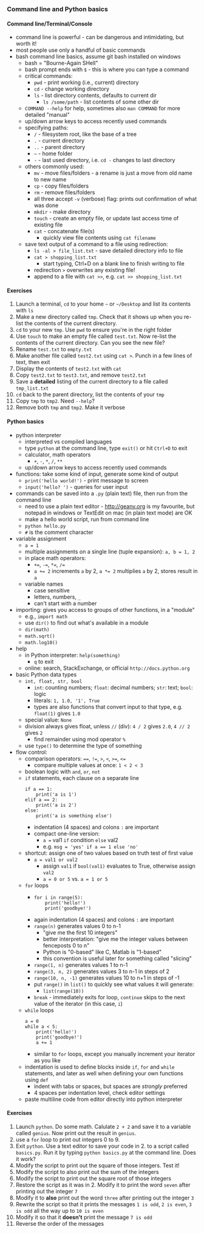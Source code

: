 ### Command line and Python basics

#### Command line/Terminal/Console

- command line is powerful - can be dangerous and intimidating, but worth it!
- most people use only a handful of basic commands
- bash command line basics, assume git bash installed on windows
    - bash = "Bourne-Again SHell"
    - bash prompt ends with `$` - this is where you can type a command
    - critical commands:
        - `pwd` - print working (i.e., current) directory
        - `cd` - change working directory
        - `ls` - list directory contents, defaults to current dir
            - `ls /some/path` - list contents of some other dir
    - `COMMAND --help` for help, sometimes also `man COMMAND` for more detailed "manual"
    - up/down arrow keys to access recently used commands
    - specifying paths:
        - `/` - filesystem root, like the base of a tree
        - `.` - current directory
        - `..` - parent directory
        - `~` - home folder
        - `-` - last used directory, i.e. `cd -` changes to last directory
    - others commonly used:
        - `mv` - move files/folders - a rename is just a move from old name to new name
        - `cp` - copy files/folders
        - `rm` - remove files/folders
        - all three accept `-v` (verbose) flag: prints out confirmation of what was done
        - `mkdir` - make directory
        - `touch` - create an empty file, or update last access time of existing file
        - `cat` - concatenate file(s)
            - quickly view file contents using `cat filename`
    - save text output of a command to a file using redirection:
        - `ls -al > file_list.txt` - save detailed directory info to file
        - `cat > shopping_list.txt`
            - start typing, Ctrl+D on a blank line to finish writing to file
        - redirection `>` overwrites any existing file!
        - append to a file with `cat >>`, e.g. `cat >> shopping_list.txt`

#### Exercises

1. Launch a terminal, `cd` to your home `~` or `~/Desktop` and list its contents with `ls`
2. Make a new directory called `tmp`. Check that it shows up when you re-list the contents of the current directory.
3. `cd` to your new `tmp`. Use `pwd` to ensure you're in the right folder
4. Use `touch` to make an empty file called `test.txt`. Now re-list the contents of the current directory. Can you see the new file?
5. Rename `test.txt` to `empty.txt`
6. Make another file called `test2.txt` using `cat >`. Punch in a few lines of text, then exit
7. Display the contents of `test2.txt` with `cat`
8. Copy `test2.txt` to `test3.txt`, and remove `test2.txt`
9. Save a **detailed** listing of the current directory to a file called `tmp_list.txt`
10. `cd` back to the parent directory, list the contents of your `tmp`
11. Copy `tmp` to `tmp2`. Need `--help`?
12. Remove both `tmp` and `tmp2`. Make it verbose


#### Python basics

- python interpreter
    - interpreted vs compiled languages
    - type `python` at the command line, type `exit()` or hit `Ctrl+D` to exit
    - calculator, math operators
        - `+`, `-`, `*`, `/`, `**`
    - up/down arrow keys to access recently used commands
- functions: take some kind of input, generate some kind of output
    - `print('hello world!')` - print message to screen
    - `input('hello? ')` - queries for user input
- commands can be saved into a `.py` (plain text) file, then run from the command line
    - need to use a plain text editor - http://geany.org is my favourite, but notepad in windows or TextEdit on mac (in plain text mode) are OK
    - make a hello world script, run from command line
    - `python hello.py`
    - `#` is the comment character
- variable assignment
    - `a = 1`
    - multiple assignments on a single line (tuple expansion): `a, b = 1, 2`
    - in place math operators:
        - `+=`, `-=`, `*=`, `/=`
        - `a += 2` increments `a` by 2, `a *= 2` multiplies `a` by 2, stores result in `a`
    - variable names
        - case sensitive
        - letters, numbers, `_`
        - can't start with a number
- importing: gives you access to groups of other functions, in a "module"
    - e.g., `import math`
    - use `dir()` to find out what's available in a module
    - `dir(math)`
    - `math.sqrt()`
    - `math.log10()`
- help
    - in Python interpreter: `help(something)`
        - `q` to exit
    - online: search, StackExchange, or official `http://docs.python.org`
- basic Python data types
    - `int, float, str, bool`
        - `int`: counting numbers; `float`: decimal numbers; `str`: text; `bool`: logic
        - literals: `1, 1.0, '1', True`
        - types are also functions that convert input to that type, e.g. `float(1)` gives `1.0`
    - special value: `None`
    - division always gives float, unless `//` (div): `4 / 2` gives `2.0`, `4 // 2` gives `2`
        - find remainder using mod operator `%`
    - use `type()` to determine the type of something
- flow control:
    - comparison operators: `==`, `!=`, `>`, `<`, `>=`, `<=`
        - compare multiple values at once: `1 < 2 < 3`
    - boolean logic with `and`, `or`, `not`
    - `if` statements, each clause on a separate line
        ```
        if a == 1:
            print('a is 1')
        elif a == 2:
            print('a is 2')
        else:
            print('a is something else')
        ````
        - indentation (4 spaces) and colons `:` are important
        - compact one-line version:
            - `a =` val1 `if` condition `else` val2
            - e.g. `msg = 'yes' if a == 1 else 'no'`
    - shortcut: assign one of two values based on truth test of first value
        - `a = val1 or val2`
            - assign `val1` if `bool(val1)` evaluates to True, otherwise assign `val2`
            - `a = 0 or 5` vs. `a = 1 or 5`
    - `for` loops
        - ```
          for i in range(5):
              print('hello!')
              print('goodbye!')
          ````
        - again indentation (4 spaces) and colons `:` are important
        - `range(n)` generates values 0 to n-1
            - "give me the first 10 integers"
            - better interpretation: "give me the integer values between fenceposts 0 to n"
            - Python is "0-based" like C, Matlab is "1-based"
            - this convention is useful later for something called "slicing"
        - `range(1, n)` generates values 1 to n-1
        - `range(3, n, 2)` generates values 3 to n-1 in steps of 2
        - `range(10, n, -1)` generates values 10 to n+1 in steps of -1
        - put `range()` in `list()` to quickly see what values it will generate:
            - `list(range(10))`
        - `break` - immediately exits for loop, `continue` skips to the next value of the iterator (in this case, `i`)
    - `while` loops
        ```
        a = 0
        while a < 5:
            print('hello!')
            print('goodbye!')
            a += 1
        ````
        - similar to `for` loops, except you manually increment your iterator as you like
    - indentation is used to define blocks inside `if`, `for` and `while` statements, and later as well when defining your own functions using `def`
        - indent with tabs or spaces, but spaces are *strongly* preferred
        - 4 spaces per indentation level, check editor settings
    - paste multiline code from editor directly into python interpreter

#### Exercises

1. Launch `python`. Do some math. Calulate `2 + 2` and save it to a variable called `genius`. Now print out the result in `genius`.
2. use a `for` loop to print out integers 0 to 9.
3. Exit `python`. Use a text editor to save your code in 2. to a script called `basics.py`. Run it by typing `python basics.py` at the command line. Does it work?
4. Modify the script to print out the square of those integers. Test it!
5. Modify the script to also print out the sum of the integers
6. Modify the script to print out the square root of those integers
7. Restore the script as it was in 2. Modify it to print the word `seven` after printing out the integer `7`
8. Modify it to **also** print out the word `three` after printing out the integer `3`
9. Rewrite the script so that it prints the messages `1 is odd`, `2 is even`, `3 is odd` all the way up to `10 is even`
10. Modify it so that it **doesn't** print the message `7 is odd`
11. Reverse the order of the messages
